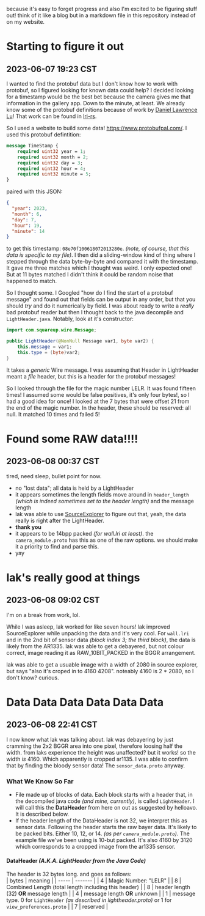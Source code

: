 because it's easy to forget progress and also I'm excited to be figuring stuff out!
think of it like a blog but in a markdown file in this repository instead of on my
website.

# Starting to figure it out
## 2023-06-07 19:23 CST
I wanted to find the protobuf data but I don't know how to work with protobuf,
so I figured looking for known data could help? I decided looking for a timestamp
would be the best bet because the camera gives me that information in the gallery
app. Down to the minute, at least. We already know some of the protobuf definitions
because of work by [Daniel Lawrence Lu](https://github.com/dllu)! That work can be
found in [lri-rs](https://github.com/dllu/lri-rs).

[lri-rs_lightheader]: https://github.com/dllu/lri-rs/blob/main/proto/lightheader.proto#L77-L106

So I used a website to build some data! <https://www.protobufpal.com/>. I used this protobuf defintition:
```proto
message TimeStamp {
    required uint32 year = 1;
    required uint32 month = 2;
    required uint32 day = 3;
    required uint32 hour = 4;
    required uint32 minute = 5;
}
```

paired with this JSON:
```json
{
  "year": 2023,
  "month": 6,
  "day": 7,
  "hour": 19,
  "minute": 14
}
```

to get this timestamp: `08e70f100618072013280e`. *(note, of course, that this data is specific to my file)*.
I then did a sliding-window kind of thing where I stepped through the data byte-by-byte and compared it with
the timestamp. It gave me three matches which I thought was weird. I only expected one! But at 11 bytes
matched I didn't think it could be random noise that happened to match.

So I thought some. I Googled "how do I find the start of a protobuf message" and found out that fields can
be output in any order, but that you should *try* and do it numerically by field. I was about ready to write
a *really* bad protobuf reader but then I thought back to the java decompile and `LightHeader.java`. Notably,
look at it's constructor:
```java
import com.squareup.wire.Message;

public LightHeader(@NonNull Message var1, byte var2) {
	this.message = var1;
	this.type = (byte)var2;
}
```

It takes a *generic* Wire message. I was assuming that Header in LightHeader
meant a *file* header, but this is a header for the protobuf messages!

So I looked through the file for the magic number LELR. It was found fifteen times!
I assumed some would be false positives, it's only four bytes!, so I had a good idea
for once! I looked at the 7 bytes that were offset 21 from the end of the magic number.
In the header, these should be reserved: all null. It matched 10 times and failed 5!

# Found some RAW data!!!!
## 2023-06-08 00:37 CST
tired, need sleep, bullet point for now.
- no "lost data"; all data is held by a LightHeader
- it appears sometimes the length fields move around in `header_length` *(which is indeed sometimes set to the header length)* and the message length
- lak was able to use [SourceExplorer][se-dev] to figure out that, yeah, the data really is right after the LightHeader.
- **thank you**
- it appears to be 14bpp packed *(for wall.lri at least)*. the `camera_module.proto` has this as one of the raw options. we should make it a priority to find and parse this.
- yay

[se-dev]: https://github.com/LAK132/SourceExplorer/tree/dev

# lak's really good at things
## 2023-06-08 09:02 CST
I'm on a break from work, lol.

While I was asleep, lak worked for like seven hours! lak improved SourceExplorer while unpacking the data and it's very cool.
For `wall.lri` and in the 2nd bit of sensor data *(block index 3; the third block)*, the data is likely from the AR1335. lak
was able to get a debayered, but not colour correct, image reading it as RAW_10BIT_PACKED in the BGGR arrangement.

lak was able to get a usuable image with a width of 2080 in source explorer, but says "also it's croped in to 4160 4208". noteably 4160 is 2 * 2080, so I don't know? curious.

# Data Data Data Data Data Data
## 2023-06-08 22:41 CST
I now know what lak was talking about. lak was debayering by just cramming the 2x2 BGGR area into one pixel, therefore loosing half
the width. from laks experience the height was unaffected? but it works! so the width *is* 4160. Which apparently is cropped ar1135.
I was able to confirm that by finding the bloody sensor data! The `sensor_data.proto` anyway.

### What We Know So Far
- File made up of blocks of data. Each block starts with a header that, in the decompiled java code *(and mine, currently)*,
is called `LightHeader`. I will call this the **DataHeader** from here on out as suggested by helloavo. It is described below.
- If the header length of the DataHeader is not 32, we interpret this as sensor data. Following the header starts the raw bayer data. It's likely to be packed bits. Either 10, 12, or 14. *(as per `camera_module.proto`)*. The example file we've been using is 10-but packed. It's also 4160 by 3120 which corresponds to a cropped image from the ar1335 sensor.

#### DataHeader *(A.K.A. LightHeader from the Java Code)*
The header is 32 bytes long. and goes as follows:  
| bytes | meaning |
| ----- | ------- |
| 4     | Magic Number: "LELR" |
| 8     | Combined Length (total length including this header) |
| 8     | header length (32) **OR** message length |
| 4     | message length **OR** unknown |
| 1     | message type. 0 for `LightHeader` *(as described in lightheader.proto)* or 1 for `view_preferences.proto` |
| 7     | reserved |